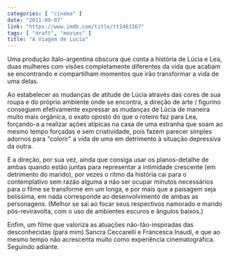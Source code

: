 ```yaml
---
categories: [ "cinema" ]
date: "2011-09-07"
link: "https://www.imdb.com/title/tt1463167"
tags: [ "draft", "movies" ]
title: "A Viagem de Lucia"
---
```

Uma produção ítalo-argentina obscura que conta a história de Lúcia e Lea, duas mulheres com visões completamente diferentes da vida que acabam se encontrando e compartilham momentos que irão transformar a vida de uma delas.

Ao estabelecer as mudanças de atitude de Lúcia através das cores de sua roupa e do próprio ambiente onde se encontra, a direção de arte / figurino conseguem efetivamente expressar as mudanças de Lúcia de maneira muito mais orgânica, o exato oposto do que o roteiro faz para Lea, forçando-a a realizar ações atípicas na casa de uma estranha que soam ao mesmo tempo forçadas e sem criatividade, pois fazem parecer simples adornos para "colorir" a vida de uma em detrimento à situação depressiva da outra.

E a direção, por sua vez, ainda que consiga usar os planos-detalhe de ambas quando estão juntas para representar a intimidade crescente (em detrimento do marido), por vezes o ritmo da história cai para o contemplativo sem razão alguma a não ser ocupar minutos necessários para o filme se transforme em um longa, e por mais que a paisagem seja belíssima, em nada corresponde ao desenvolvimento de ambas as personagens. (Melhor se sai ao focar seus respectivos namorado e marido pós-reviravolta, com o uso de ambientes escuros e ângulos baixos.)

Enfim, um filme que valoriza as atuações não-tão-inspiradas das desconhecidas (para mim) Sancra Ceccarelli e Francesca Inaudi, e que ao mesmo tempo não acrescenta muito como experiência cinematográfica. Seguindo adiante.

